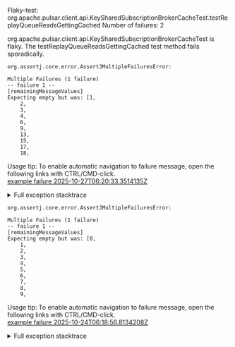         
Flaky-test: org.apache.pulsar.client.api.KeySharedSubscriptionBrokerCacheTest.testReplayQueueReadsGettingCached
Number of failures: 2

org.apache.pulsar.client.api.KeySharedSubscriptionBrokerCacheTest is flaky. The testReplayQueueReadsGettingCached test method fails sporadically.

```
org.assertj.core.error.AssertJMultipleFailuresError:

Multiple Failures (1 failure)
-- failure 1 --
[remainingMessageValues]
Expecting empty but was: [1,
    2,
    3,
    4,
    6,
    9,
    13,
    15,
    17,
    18,
```

Usage tip: To enable automatic navigation to failure message, open the following links with CTRL/CMD-click.  
[example failure 2025-10-27T06:20:33.3514135Z](https://github.com/apache/pulsar/actions/runs/18831405554/job/53724046160#step:11:1475)  


<details>
<summary>Full exception stacktrace</summary>
<code><pre>
[ERROR] org.apache.pulsar.client.api.KeySharedSubscriptionBrokerCacheTest.testReplayQueueReadsGettingCached[Classic](4) -- Time elapsed: 13.27 s <<< FAILURE!
org.assertj.core.error.AssertJMultipleFailuresError:

Multiple Failures (1 failure)
-- failure 1 --
[remainingMessageValues]
Expecting empty but was: [1,
    2,
    3,
    4,
    6,
    9,
    13,
    15,
    17,
    18,
    20,
    22,
    26,
    27,
    28,
    29,
    30,
    33,
    35,
    37,
    38,
    40,
    42,
    46,
    51,
    52,
    55,
    59,
    60,
    62,
    63,
    64,
    66,
    70,
    72,
    73,
    77,
    80,
    81,
    82,
    88,
    89,
    91,
    95,
    97,
    99,
    101,
    103,
    106,
    114,
    115,
    116,
    118,
    120,
    121,
    122,
    124,
    132,
    136,
    137,
    138,
    140,
    141,
    142,
    143,
    144,
    146,
    147,
    148,
    149,
    150,
    154,
    155,
    160,
    161,
    164,
    166,
    170,
    174,
    176,
    178,
    180,
    182,
    183,
    187,
    189,
    191,
    192,
    196,
    197,
    198,
    201,
    202,
    207,
    210,
    212,
    213,
    214,
    216,
    219,
    227,
    230,
    236,
    238,
    240,
    244,
    248,
    249,
    256,
    257,
    259,
    260,
    261,
    262,
    265,
    266,
    267,
    271,
    272,
    274,
    276,
    277,
    279,
    281,
    282,
    283,
    285,
    290,
    291,
    292,
    295,
    297,
    299,
    303,
    305,
    307,
    309,
    311,
    314,
    315,
    318,
    319,
    322,
    323,
    327,
    329,
    335,
    337,
    339,
    342,
    344,
    345,
    346,
    347,
    350,
    354,
    358,
    360,
    361,
    362,
    364,
    365,
    366,
    372,
    375,
    377,
    378,
    379,
    381,
    382,
    383,
    385,
    389,
    391,
    393,
    394,
    395,
    396,
    399,
    401,
    403,
    404,
    409,
    411,
    420,
    421,
    422,
    423,
    426,
    427,
    428,
    432,
    433,
    434,
    435,
    436,
    438,
    442,
    446,
    448,
    449,
    453,
    454,
    456,
    459,
    460,
    464,
    466,
    470,
    471,
    472,
    475,
    476,
    477,
    478,
    479,
    481,
    483,
    484,
    485,
    486,
    488,
    497,
    498,
    504,
    505,
    509,
    510,
    511,
    513,
    516,
    519,
    520,
    521,
    523,
    524,
    526,
    529,
    531,
    532,
    533,
    535,
    536,
    538,
    543,
    547,
    548,
    550,
    551,
    555,
    556,
    557,
    558,
    559,
    561,
    566,
    567,
    568,
    570,
    571,
    572,
    575,
    576,
    579,
    580,
    581,
    583,
    585,
    586,
    591,
    599,
    600,
    601,
    602,
    605,
    609,
    612,
    616,
    619,
    620,
    623,
    624,
    626,
    627,
    633,
    638,
    641,
    642,
    643,
    644,
    645,
    646,
    647,
    648,
    649,
    650,
    651,
    652,
    653,
    654,
    655,
    656,
    657,
    658,
    659,
    660,
    661,
    662,
    663,
    664,
    665,
    666,
    667,
    668,
    669,
    670,
    671,
    672,
    673,
    674,
    675,
    676,
    677,
    678,
    679,
    680,
    681,
    682,
    683,
    684,
    685,
    686,
    687,
    688,
    689,
    690,
    691,
    692,
    693,
    694,
    695,
    696,
    697,
    698,
    699,
    700,
    701,
    702,
    703,
    704,
    705,
    706,
    707,
    708,
    709,
    710,
    711,
    712,
    713,
    714,
    715,
    716,
    717,
    718,
    719,
    720,
    721,
    722,
    723,
    724,
    725,
    726,
    727,
    728,
    729,
    730,
    731,
    732,
    733,
    734,
    735,
    736,
    737,
    738,
    739,
    740,
    741,
    742,
    743,
    744,
    745,
    746,
    747,
    748,
    749,
    750,
    751,
    752,
    753,
    754,
    755,
    756,
    757,
    758,
    759,
    760,
    761,
    762,
    763,
    764,
    765,
    766,
    767,
    768,
    769,
    770,
    771,
    772,
    773,
    774,
    775,
    776,
    777,
    778,
    779,
    780,
    781,
    782,
    783,
    784,
    785,
    786,
    787,
    788,
    789,
    790,
    791,
    792,
    793,
    794,
    795,
    796,
    797,
    798,
    799,
    800,
    801,
    802,
    803,
    804,
    805,
    806,
    807,
    808,
    809,
    810,
    811,
    812,
    813,
    814,
    815,
    816,
    817,
    818,
    819,
    820,
    821,
    822,
    823,
    824,
    825,
    826,
    827,
    828,
    829,
    830,
    831,
    832,
    833,
    834,
    835,
    836,
    837,
    838,
    839,
    840,
    841,
    842,
    843,
    844,
    845,
    846,
    847,
    848,
    849,
    850,
    851,
    852,
    853,
    854,
    855,
    856,
    857,
    858,
    859,
    860,
    861,
    862,
    863,
    864,
    865,
    866,
    867,
    868,
    869,
    870,
    871,
    872,
    873,
    874,
    875,
    876,
    877,
    878,
    879,
    880,
    881,
    882,
    883,
    884,
    885,
    886,
    887,
    888,
    889,
    890,
    891,
    892,
    893,
    894,
    895,
    896,
    897,
    898,
    899,
    900,
    901,
    902,
    903,
    904,
    905,
    906,
    907,
    908,
    909,
    910,
    911,
    912,
    913,
    914,
    915,
    916,
    917,
    918,
    919,
    920,
    921,
    922,
    923,
    924,
    925,
    926,
    927,
    928,
    929,
    930,
    931,
    932,
    933,
    934,
    935,
    936,
    937,
    938,
    939,
    940,
    941,
    942,
    943,
    944,
    945,
    946,
    947,
    948,
    949,
    950,
    951,
    952,
    953,
    954,
    955,
    956,
    957,
    958,
    959,
    960,
    961,
    962,
    963,
    964,
    965,
    966,
    967,
    968,
    969,
    970,
    971,
    972,
    973,
    974,
    975,
    976,
    977,
    978,
    979,
    980,
    981,
    982,
    983,
    984,
    985,
    986,
    987,
    988,
    989,
    990,
    991,
    992,
    993,
    994,
    995,
    996,
    997,
    998,
    999]
at KeySharedSubscriptionBrokerCacheTest.lambda$testReplayQueueReadsGettingCached$2(KeySharedSubscriptionBrokerCacheTest.java:298)
	at org.apache.pulsar.client.api.KeySharedSubscriptionBrokerCacheTest.testReplayQueueReadsGettingCached(KeySharedSubscriptionBrokerCacheTest.java:297)
	at java.base/jdk.internal.reflect.NativeMethodAccessorImpl.invoke0(Native Method)
	at java.base/jdk.internal.reflect.NativeMethodAccessorImpl.invoke(NativeMethodAccessorImpl.java:77)
	at java.base/jdk.internal.reflect.DelegatingMethodAccessorImpl.invoke(DelegatingMethodAccessorImpl.java:43)
	at java.base/java.lang.reflect.Method.invoke(Method.java:569)
	at org.testng.internal.invokers.MethodInvocationHelper.invokeMethod(MethodInvocationHelper.java:139)
	at org.testng.internal.invokers.InvokeMethodRunnable.runOne(InvokeMethodRunnable.java:47)
	at org.testng.internal.invokers.InvokeMethodRunnable.call(InvokeMethodRunnable.java:76)
	at org.testng.internal.invokers.InvokeMethodRunnable.call(InvokeMethodRunnable.java:11)
	at java.base/java.util.concurrent.FutureTask.run(FutureTask.java:264)
	at java.base/java.util.concurrent.ThreadPoolExecutor.runWorker(ThreadPoolExecutor.java:1136)
	at java.base/java.util.concurrent.ThreadPoolExecutor$Worker.run(ThreadPoolExecutor.java:635)
	at java.base/java.lang.Thread.run(Thread.java:840)

</pre></code>
</details>

```
org.assertj.core.error.AssertJMultipleFailuresError:

Multiple Failures (1 failure)
-- failure 1 --
[remainingMessageValues]
Expecting empty but was: [0,
    1,
    2,
    3,
    4,
    5,
    6,
    7,
    8,
    9,
```

Usage tip: To enable automatic navigation to failure message, open the following links with CTRL/CMD-click.  
[example failure 2025-10-24T06:18:56.8134208Z](https://github.com/apache/pulsar/actions/runs/18771071741/job/53556168299#step:11:1475)  


<details>
<summary>Full exception stacktrace</summary>
<code><pre>
[ERROR] org.apache.pulsar.client.api.KeySharedSubscriptionBrokerCacheTest.testReplayQueueReadsGettingCached[PIP379](4) -- Time elapsed: 10.67 s <<< FAILURE!
org.assertj.core.error.AssertJMultipleFailuresError:

Multiple Failures (1 failure)
-- failure 1 --
[remainingMessageValues]
Expecting empty but was: [0,
    1,
    2,
    3,
    4,
    5,
    6,
    7,
    8,
    9,
    10,
    11,
    12,
    13,
    14,
    15,
    16,
    17,
    18,
    19,
    20,
    21,
    22,
    23,
    24,
    25,
    26,
    27,
    28,
    29,
    30,
    31,
    32,
    33,
    34,
    35,
    36,
    37,
    38,
    39,
    40,
    41,
    42,
    43,
    44,
    45,
    46,
    47,
    48,
    49,
    50,
    51,
    52,
    53,
    54,
    55,
    56,
    57,
    58,
    59,
    60,
    61,
    62,
    63,
    64,
    65,
    66,
    67,
    68,
    69,
    70,
    71,
    72,
    73,
    74,
    75,
    76,
    77,
    78,
    79,
    80,
    81,
    82,
    83,
    84,
    85,
    86,
    87,
    88,
    89,
    90,
    91,
    92,
    93,
    94,
    95,
    96,
    97,
    98,
    99,
    100,
    101,
    102,
    103,
    104,
    105,
    106,
    107,
    108,
    109,
    110,
    111,
    112,
    113,
    114,
    115,
    116,
    117,
    118,
    119,
    120,
    121,
    122,
    123,
    124,
    125,
    126,
    127,
    128,
    129,
    130,
    131,
    132,
    133,
    134,
    135,
    136,
    137,
    138,
    139,
    140,
    141,
    142,
    143,
    144,
    145,
    146,
    147,
    148,
    149,
    150,
    151,
    152,
    153,
    154,
    155,
    156,
    157,
    158,
    159,
    160,
    161,
    162,
    163,
    164,
    165,
    166,
    167,
    168,
    169,
    170,
    171,
    172,
    173,
    174,
    175,
    176,
    177,
    178,
    179,
    180,
    181,
    182,
    183,
    184,
    185,
    186,
    187,
    188,
    189,
    190,
    191,
    192,
    193,
    194,
    195,
    196,
    197,
    198,
    199,
    200,
    201,
    202,
    203,
    204,
    205,
    206,
    207,
    208,
    209,
    210,
    211,
    212,
    213,
    214,
    215,
    216,
    217,
    218,
    219,
    220,
    221,
    222,
    223,
    224,
    225,
    226,
    227,
    228,
    229,
    230,
    231,
    232,
    233,
    234,
    235,
    236,
    237,
    238,
    239,
    240,
    241,
    242,
    243,
    244,
    245,
    246,
    247,
    248,
    249,
    250,
    251,
    252,
    253,
    254,
    255,
    256,
    257,
    258,
    259,
    260,
    261,
    262,
    263,
    264,
    265,
    266,
    267,
    268,
    269,
    270,
    271,
    272,
    273,
    274,
    275,
    276,
    277,
    278,
    279,
    280,
    281,
    282,
    283,
    284,
    285,
    286,
    287,
    288,
    289,
    290,
    291,
    292,
    293,
    294,
    295,
    296,
    297,
    298,
    299,
    300,
    301,
    302,
    303,
    304,
    305,
    306,
    307,
    308,
    309,
    310,
    311,
    312,
    313,
    314,
    315,
    316,
    317,
    318,
    319,
    320,
    321,
    322,
    323,
    324,
    325,
    326,
    327,
    328,
    329,
    330,
    331,
    332,
    333,
    334,
    335,
    336,
    337,
    338,
    339,
    340,
    341,
    342,
    343,
    344,
    345,
    346,
    347,
    348,
    349,
    350,
    351,
    352,
    353,
    354,
    355,
    356,
    357,
    358,
    359,
    360,
    361,
    362,
    363,
    364,
    365,
    366,
    367,
    368,
    369,
    370,
    371,
    372,
    373,
    374,
    375,
    376,
    377,
    378,
    379,
    380,
    381,
    382,
    383,
    384,
    385,
    386,
    387,
    388,
    389,
    390,
    391,
    392,
    393,
    394,
    395,
    396,
    397,
    398,
    399,
    400,
    401,
    402,
    403,
    404,
    405,
    406,
    407,
    408,
    409,
    410,
    411,
    412,
    413,
    414,
    415,
    416,
    417,
    418,
    419,
    420,
    421,
    422,
    423,
    424,
    425,
    426,
    427,
    428,
    429,
    430,
    431,
    432,
    433,
    434,
    435,
    436,
    437,
    438,
    439,
    440,
    441,
    442,
    443,
    444,
    445,
    446,
    447,
    448,
    449,
    450,
    451,
    452,
    453,
    454,
    455,
    456,
    457,
    458,
    459,
    460,
    461,
    462,
    463,
    464,
    465,
    466,
    467,
    468,
    469,
    470,
    471,
    472,
    473,
    474,
    475,
    476,
    477,
    478,
    479,
    480,
    481,
    482,
    483,
    484,
    485,
    486,
    487,
    488,
    489,
    490,
    491,
    492,
    493,
    494,
    495,
    496,
    497,
    498,
    499,
    500,
    501,
    502,
    503,
    504,
    505,
    506,
    507,
    508,
    509,
    510,
    511,
    512,
    513,
    514,
    515,
    516,
    517,
    518,
    519,
    520,
    521,
    522,
    523,
    524,
    525,
    526,
    527,
    528,
    529,
    530,
    531,
    532,
    533,
    534,
    535,
    536,
    537,
    538,
    539,
    540,
    541,
    542,
    543,
    544,
    545,
    546,
    547,
    548,
    549,
    550,
    551,
    552,
    553,
    554,
    555,
    556,
    557,
    558,
    559,
    560,
    561,
    562,
    563,
    564,
    565,
    566,
    567,
    568,
    569,
    570,
    571,
    572,
    573,
    574,
    575,
    576,
    577,
    578,
    579,
    580,
    581,
    582,
    583,
    584,
    585,
    586,
    587,
    588,
    589,
    590,
    591,
    592,
    593,
    594,
    595,
    596,
    597,
    598,
    599,
    600,
    601,
    602,
    603,
    604,
    605,
    606,
    607,
    608,
    609,
    610,
    611,
    612,
    613,
    614,
    615,
    616,
    617,
    618,
    619,
    620,
    621,
    622,
    623,
    624,
    625,
    626,
    627,
    628,
    629,
    630,
    631,
    632,
    633,
    634,
    635,
    636,
    637,
    638,
    639,
    640,
    641,
    642,
    643,
    644,
    645,
    646,
    647,
    648,
    649,
    650,
    651,
    652,
    653,
    654,
    655,
    656,
    657,
    658,
    659,
    660,
    661,
    662,
    663,
    664,
    665,
    666,
    667,
    668,
    669,
    670,
    671,
    672,
    673,
    674,
    675,
    676,
    677,
    678,
    679,
    680,
    681,
    682,
    683,
    684,
    685,
    686,
    687,
    688,
    689,
    690,
    691,
    692,
    693,
    694,
    695,
    696,
    697,
    698,
    699,
    700,
    701,
    702,
    703,
    704,
    705,
    706,
    707,
    708,
    709,
    710,
    711,
    712,
    713,
    714,
    715,
    716,
    717,
    718,
    719,
    720,
    721,
    722,
    723,
    724,
    725,
    726,
    727,
    728,
    729,
    730,
    731,
    732,
    733,
    734,
    735,
    736,
    737,
    738,
    739,
    740,
    741,
    742,
    743,
    744,
    745,
    746,
    747,
    748,
    749,
    750,
    751,
    752,
    753,
    754,
    755,
    756,
    757,
    758,
    759,
    760,
    761,
    762,
    763,
    764,
    765,
    766,
    767,
    768,
    769,
    770,
    771,
    772,
    773,
    774,
    775,
    776,
    777,
    778,
    779,
    780,
    781,
    782,
    783,
    784,
    785,
    786,
    787,
    788,
    789,
    790,
    791,
    792,
    793,
    794,
    795,
    796,
    797,
    798,
    799,
    800,
    801,
    802,
    803,
    804,
    805,
    806,
    807,
    808,
    809,
    810,
    811,
    812,
    813,
    814,
    815,
    816,
    817,
    818,
    819,
    820,
    821,
    822,
    823,
    824,
    825,
    826,
    827,
    828,
    829,
    830,
    831,
    832,
    833,
    834,
    835,
    836,
    837,
    838,
    839,
    840,
    841,
    842,
    843,
    844,
    845,
    846,
    847,
    848,
    849,
    850,
    851,
    852,
    853,
    854,
    855,
    856,
    857,
    858,
    859,
    860,
    861,
    862,
    863,
    864,
    865,
    866,
    867,
    868,
    869,
    870,
    871,
    872,
    873,
    874,
    875,
    876,
    877,
    878,
    879,
    880,
    881,
    882,
    883,
    884,
    885,
    886,
    887,
    888,
    889,
    890,
    891,
    892,
    893,
    894,
    895,
    896,
    897,
    898,
    899,
    900,
    901,
    902,
    903,
    904,
    905,
    906,
    907,
    908,
    909,
    910,
    911,
    912,
    913,
    914,
    915,
    916,
    917,
    918,
    919,
    920,
    921,
    922,
    923,
    924,
    925,
    926,
    927,
    928,
    929,
    930,
    931,
    932,
    933,
    934,
    935,
    936,
    937,
    938,
    939,
    940,
    941,
    942,
    943,
    944,
    945,
    946,
    947,
    948,
    949,
    950,
    951,
    952,
    953,
    954,
    955,
    956,
    957,
    958,
    959,
    960,
    961,
    962,
    963,
    964,
    965,
    966,
    967,
    968,
    969,
    970,
    971,
    972,
    973,
    974,
    975,
    976,
    977,
    978,
    979,
    980,
    981,
    982,
    983,
    984,
    985,
    986,
    987,
    988,
    989,
    990,
    991,
    992,
    993,
    994,
    995,
    996,
    997,
    998,
    999]
at KeySharedSubscriptionBrokerCacheTest.lambda$testReplayQueueReadsGettingCached$2(KeySharedSubscriptionBrokerCacheTest.java:298)
	at org.apache.pulsar.client.api.KeySharedSubscriptionBrokerCacheTest.testReplayQueueReadsGettingCached(KeySharedSubscriptionBrokerCacheTest.java:297)
	at java.base/jdk.internal.reflect.NativeMethodAccessorImpl.invoke0(Native Method)
	at java.base/jdk.internal.reflect.NativeMethodAccessorImpl.invoke(NativeMethodAccessorImpl.java:77)
	at java.base/jdk.internal.reflect.DelegatingMethodAccessorImpl.invoke(DelegatingMethodAccessorImpl.java:43)
	at java.base/java.lang.reflect.Method.invoke(Method.java:569)
	at org.testng.internal.invokers.MethodInvocationHelper.invokeMethod(MethodInvocationHelper.java:139)
	at org.testng.internal.invokers.InvokeMethodRunnable.runOne(InvokeMethodRunnable.java:47)
	at org.testng.internal.invokers.InvokeMethodRunnable.call(InvokeMethodRunnable.java:76)
	at org.testng.internal.invokers.InvokeMethodRunnable.call(InvokeMethodRunnable.java:11)
	at java.base/java.util.concurrent.FutureTask.run(FutureTask.java:264)
	at java.base/java.util.concurrent.ThreadPoolExecutor.runWorker(ThreadPoolExecutor.java:1136)
	at java.base/java.util.concurrent.ThreadPoolExecutor$Worker.run(ThreadPoolExecutor.java:635)
	at java.base/java.lang.Thread.run(Thread.java:840)

</pre></code>
</details>

